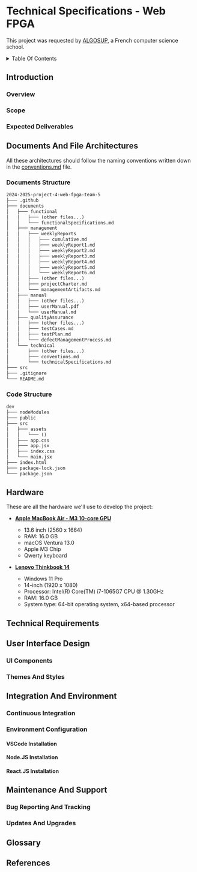 # Technical Specifications - Web FPGA

This project was requested by [ALGOSUP](https://algosup.com), a French computer science school.

<!-- This project aims to create a quick pathfinding<sup><a href="#1">[1]</a></sup> server according to a CSV<sup><a href="#1">[2]</a></sup> file of USA-roads. -->

<details>
<summary>Table Of Contents</summary>

- [Introduction](#introduction)
    - [Overview](#overview)
    - [Scope](#scope)
    - [Expected Deliverables](#expected-deliverables)
- [Documents And File Architectures](#documents-and-file-architectures)
    - [Documents Structure](#documents-structure)
    - [Code Structure](#code-structure)
- [Hardware](#hardware)
- [Technical Requirements](#technical-requirements)
<!-- - [Data Management](#data-management)
    - [Data Models](#data-models)
    - [Local Storage](#local-storage) -->
- [User Interface Design](#user-interface-design)
    - [UI Components](#ui-components)
    - [Themes And Styles](#themes-and-styles)
- [Integration And Environment](#integration-and-environment)
    - [Continuous Integration](#continuous-integration)
    - [Environment Configuration](#environment-configuration)
        - [VSCode Installation](#vscode-installation)
        - [Node.JS Installation](#nodejs-installation)
        - [React.JS Installation](#reactjs-installation)
- [Maintenance And Support](#maintenance-and-support)
    - [Bug Reporting And Tracking](#bug-reporting-and-tracking)
    - [Updates And Upgrades](#updates-and-upgrades)
- [Glossary](#glossary)
- [References](#references)
    
</details>

## Introduction

### Overview

<!-- TODO -->

### Scope

<!-- TODO -->

### Expected Deliverables

<!-- TODO -->

## Documents And File Architectures

All these architectures should follow the naming conventions written down in the [conventions.md](documents/technical/conventions.md) file.

### Documents Structure

<!-- TODO: to complete -->

```md
2024-2025-project-4-web-fpga-team-5
├─── .github
├─── documents
│   ├─── functional
│   │   ├─── (other files...)
│   │   └─── functionalSpecifications.md
│   ├─── management
│   │   ├─── weeklyReports
│   │   │   ├─── cumulative.md
│   │   │   ├─── weeklyReport1.md
│   │   │   ├─── weeklyReport2.md
│   │   │   ├─── weeklyReport3.md
│   │   │   ├─── weeklyReport4.md
│   │   │   ├─── weeklyReport5.md
│   │   │   └─── weeklyReport6.md
│   │   ├─── (other files...)
│   │   ├─── projectCharter.md
│   │   └─── managementArtifacts.md
│   ├─── manual
│   │   ├─── (other files...)
│   │   ├─── userManual.pdf
│   │   └─── userManual.md
│   ├─── qualityAssurance
│   │   ├─── (other files...)
│   │   ├─── testCases.md
│   │   ├─── testPlan.md
│   │   └─── defectManagementProcess.md
│   └─── technical
│       ├─── (other files...)
│       ├─── conventions.md
│       └─── technicalSpecifications.md
├─── src
├─── .gitignore
└─── README.md
```

### Code Structure

<!-- TODO: To complete -->

```md
dev
├─── nodeModules
├─── public
├─── src
│   ├─── assets
│   │   └─── ()
│   ├─── app.css
│   ├─── app.jsx
│   ├─── index.css
│   └─── main.jsx
├─── index.html
├─── package-lock.json
└─── package.json 
```

## Hardware

These are all the hardware we'll use to develop the project:

- [**Apple MacBook Air - M3 10-core GPU**](https://www.apple.com/fr/shop/buy-mac/macbook-air/13-pouces-m3)
  - 13.6 inch (2560 x 1664)
  - RAM: 16.0 GB
  - macOS Ventura 13.0
  - Apple M3 Chip
  - Qwerty keyboard

- [**Lenovo Thinkbook 14**](https://pcsupport.lenovo.com/us/en/products/laptops-and-netbooks/thinkbook-series/thinkbook-14-iil/20sl)
  - Windows 11 Pro
  - 14-inch (1920 x 1080)
  - Processor: Intel(R) Core(TM) i7-1065G7 CPU @ 1.30GHz
  - RAM: 16.0 GB
  - System type: 64-bit operating system, x64-based processor

## Technical Requirements

<!-- TODO -->

<!-- ## Data Management -->

<!-- ### Data Models -->

<!-- TODO -->

<!-- ### Local Storage -->

<!-- TODO -->

## User Interface Design

### UI Components

<!-- TODO -->

### Themes And Styles

<!-- TODO -->

## Integration And Environment

### Continuous Integration

<!-- TODO -->

### Environment Configuration

#### VSCode Installation

<!-- TODO -->

#### Node.JS Installation

<!-- TODO -->

#### React.JS Installation

<!-- TODO -->

## Maintenance And Support

### Bug Reporting And Tracking

<!-- TODO -->

### Updates And Upgrades

<!-- TODO -->

## Glossary

<!-- TODO -->

## References

<!-- TODO -->